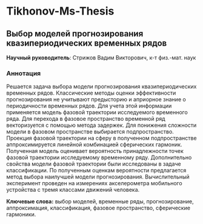 # Tikhonov-Ms-Thesis

## Выбор моделей прогнозирования<br/> квазипериодических временных рядов

**Научный руководитель**: Стрижов Вадим Викторович, к-т физ.-мат. наук

### Аннотация
Решается задача выбора модели прогнозирования квазипериодических временных рядов.
Классические методы оценки эффективности прогнозирования не учитывают предысторию и априорное знание о периодичности временных рядов.
Для учета этой информации применяется модель фазовой траектории исследуемого временного ряда.
Для перехода в фазовое пространство временной ряд векторизуется с помощью метода задержек.
Для понижения сложности модели в фазовом пространстве выбирается подпространство.
Проекция фазовой траектории на сферу в полученном подпространстве аппроксимируется линейной комбинацией сферических гармоник.
Полученная модель оценивает вероятность принадлежности точек фазовой траектории исследуемому временному ряду.
Дополнительно свойства модели фазовой траектории были исследованы в задаче классификации.
По полученным оценкам вероятности предлагается метод выбора наилучшей модели прогнозирования.
Вычислительный эксперимент проведен на измерениях акселерометра мобильного устройства с тремя классами движений человека.

**Ключевые слова:** выбор моделей, временные ряды, прогнозирование, аппроксимация, классификация, фазовое пространство, сферические гармоники.
